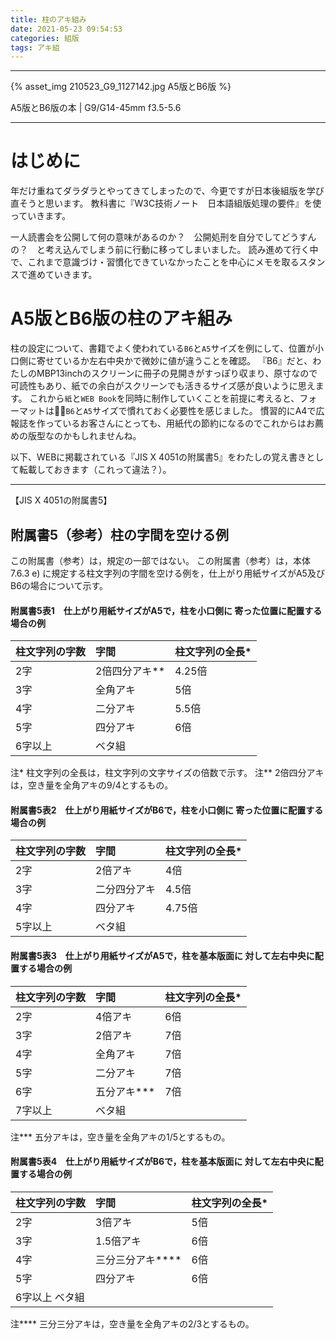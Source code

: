 ```yaml
---
title: 柱のアキ組み
date: 2021-05-23 09:54:53
categories: 組版
tags: アキ組
---
```


---
{% asset_img 210523_G9_1127142.jpg A5版とB6版 %}

A5版とB6版の本 | G9/G14-45mm f3.5-5.6

---

# はじめに

年だけ重ねてダラダラとやってきてしまったので、今更ですが日本後組版を学び直そうと思います。
教科書に『W3C技術ノート　日本語組版処理の要件』を使っていきます。

一人読書会を公開して何の意味があるのか？　公開処刑を自分でしてどうすんの？　と考え込んでしまう前に行動に移ってしまいました。
読み進めて行く中で、これまで意識づけ・習慣化できていなかったことを中心にメモを取るスタンスで進めていきます。

# A5版とB6版の柱のアキ組み

柱の設定について、書籍でよく使われている`B6`と`A5`サイズを例にして、位置が小口側に寄せているか左右中央かで微妙に値が違うことを確認。
『B6』だと、わたしのMBP13inchのスクリーンに冊子の見開きがすっぽり収まり、原寸なので可読性もあり、紙での余白がスクリーンでも活きるサイズ感が良いように思えます。
これから`紙`と`WEB Book`を同時に制作していくことを前提に考えると、フォーマットは`B6`と`A5`サイズで慣れておく必要性を感じました。
慣習的にA4で広報誌を作っているお客さんにとっても、用紙代の節約になるのでこれからはお薦めの版型なのかもしれませんね。

以下、WEBに掲載されている『JIS X 4051の附属書5』をわたしの覚え書きとして転載しておきます（これって違法？）。

---

【JIS X 4051の附属書5】

## 附属書5（参考）柱の字間を空ける例

この附属書（参考）は，規定の一部ではない。
この附属書（参考）は，本体7.6.3 e) に規定する柱文字列の字間を空ける例を，仕上がり用紙サイズがA5及びB6の場合について示す。

#### 附属書5表1　仕上がり用紙サイズがA5で，柱を小口側に 寄った位置に配置する場合の例

| 柱文字列の字数 | 字間 | 柱文字列の全長* |
| :--- | :--- | :--- |
| 2字 | 2倍四分アキ** | 4.25倍|
| 3字 | 全角アキ | 5倍 |
| 4字 | 二分アキ | 5.5倍|
| 5字 | 四分アキ | 6倍|
| 6字以上 | ベタ組| |

注* 柱文字列の全長は，柱文字列の文字サイズの倍数で示す。
注** 2倍四分アキは，空き量を全角アキの9/4とするもの。

#### 附属書5表2　仕上がり用紙サイズがB6で，柱を小口側に 寄った位置に配置する場合の例

| 柱文字列の字数 | 字間 | 柱文字列の全長* |
| :--- | :--- | :--- |
| 2字 | 2倍アキ | 4倍 |
| 3字 | 二分四分アキ | 4.5倍 |
| 4字 | 四分アキ | 4.75倍 |
| 5字以上 | ベタ組 | |

#### 附属書5表3　仕上がり用紙サイズがA5で，柱を基本版面に 対して左右中央に配置する場合の例

| 柱文字列の字数 | 字間 | 柱文字列の全長* |
| :--- | :--- | :--- |
| 2字 | 4倍アキ | 6倍 |
| 3字 | 2倍アキ | 7倍 |
| 4字 | 全角アキ | 7倍 |
| 5字 | 二分アキ | 7倍 |
| 6字 | 五分アキ*** | 7倍 |
| 7字以上 | ベタ組 | |

注*** 五分アキは，空き量を全角アキの1/5とするもの。

 
#### 附属書5表4　仕上がり用紙サイズがB6で，柱を基本版面に 対して左右中央に配置する場合の例

| 柱文字列の字数 | 字間 | 柱文字列の全長* |
| :--- | :--- | :--- |
| 2字 | 3倍アキ | 5倍 |
| 3字 | 1.5倍アキ | 6倍 |
| 4字 | 三分三分アキ**** | 6倍 |
| 5字 | 四分アキ | 6倍 |
| 6字以上 ベタ組 | |

注**** 三分三分アキは，空き量を全角アキの2/3とするもの。
